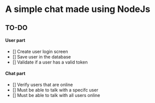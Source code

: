 # A simple chat made using NodeJs 

## TO-DO
  #### User part
  - [] Create user login screen
  - [] Save user in the database
  - [] Validate if a user has a valid token

  #### Chat part
  - [] Verify users that are online
  - [] Must be able to talk with a specifc user
  - [] Must be able to talk with all users online
